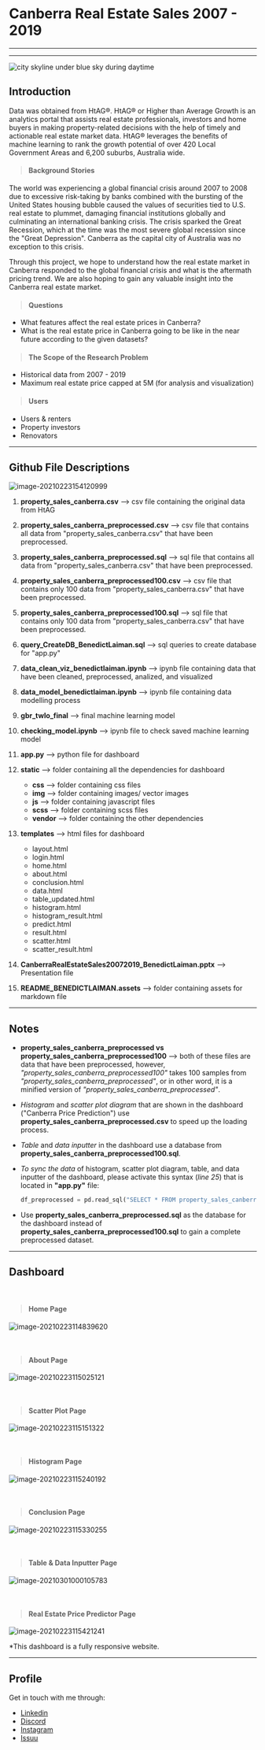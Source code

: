 # Canberra Real Estate Sales 2007 - 2019

<hr/>

<hr/>

![city skyline under blue sky during daytime](https://images.unsplash.com/photo-1611231731916-826fe315c533?ixid=MXwxMjA3fDB8MHxwaG90by1wYWdlfHx8fGVufDB8fHw%3D&ixlib=rb-1.2.1&auto=format&fit=crop&w=1000&q=80)

## Introduction

Data was obtained from HtAG®. HtAG® or Higher than Average Growth is an analytics portal that assists real estate professionals, investors and home buyers in making property-related decisions with the help of timely and actionable real estate market data. HtAG® leverages the benefits of machine learning to rank the growth potential of over 420 Local Government Areas and 6,200 suburbs, Australia wide.



> #### Background Stories

The world was experiencing a global financial crisis around 2007 to 2008 due to excessive risk-taking by banks combined with the bursting of the United States housing bubble caused the values of securities tied to U.S. real estate to plummet, damaging financial institutions globally and culminating an international banking crisis. The crisis sparked the Great Recession, which at the time was the most severe global recession since the "Great Depression". Canberra as the capital city of Australia was no exception to this crisis.

Through this project, we hope to understand how the real estate market in Canberra responded to the global financial crisis and what is the aftermath pricing trend. We are also hoping to gain any valuable insight into the Canberra real estate market.



> #### Questions

- What features affect the real estate prices in Canberra?
- What is the real estate price in Canberra going to be like in the near future according to the given datasets?



> #### The Scope of the Research Problem

- Historical data from 2007 - 2019
- Maximum real estate price capped at 5M (for analysis and visualization)



> #### Users

- Users & renters
- Property investors
- Renovators

<hr/>

## Github File Descriptions

![image-20210223154120999](README_BENEDICTLAIMAN.assets/image-20210223154120999.png)

1. __property_sales_canberra.csv__ --> csv file containing the original data from HtAG

2. **property_sales_canberra_preprocessed.csv** --> csv file that contains all data from "property_sales_canberra.csv" that have been preprocessed. 

3. **property_sales_canberra_preprocessed.sql**  --> sql file that contains all data from "property_sales_canberra.csv" that have been preprocessed. 

4. **property_sales_canberra_preprocessed100.csv**  --> csv file that contains only 100 data from "property_sales_canberra.csv" that have been preprocessed. 

5. **property_sales_canberra_preprocessed100.sql** --> sql file that contains only 100 data from "property_sales_canberra.csv" that have been preprocessed. 

6. **query_CreateDB_BenedictLaiman.sql** --> sql queries to create database for "app.py"

7. **data_clean_viz_benedictlaiman.ipynb** --> ipynb file containing data that have been cleaned, preprocessed, analized, and visualized

8. **data_model_benedictlaiman.ipynb** --> ipynb file containing data modelling process

9. **gbr_twlo_final** --> final machine learning model

10. **checking_model.ipynb** --> ipynb file to check saved machine learning model

11. **app.py** --> python file for dashboard

12. **static** --> folder containing all the dependencies for dashboard

    - **css** --> folder containing css files
    - **img** --> folder containing images/ vector images
    - **js** --> folder containing javascript files
    - **scss**  --> folder containing scss files
    - **vendor** --> folder containing the other dependencies

13. **templates** --> html files for dashboard

    - layout.html
    - login.html
    - home.html
    - about.html
    - conclusion.html
    - data.html
    - table_updated.html
    - histogram.html
    - histogram_result.html
    - predict.html
    - result.html
    - scatter.html
    - scatter_result.html


14. **CanberraRealEstateSales20072019_BenedictLaiman.pptx** --> Presentation file

15. **README_BENEDICTLAIMAN.assets** --> folder containing assets for markdown file

    

<hr/>

## Notes

- **property_sales_canberra_preprocessed vs property_sales_canberra_preprocessed100** --> both of these files are data that have been preprocessed, however, *"property_sales_canberra_preprocessed100"* takes 100 samples from *"property_sales_canberra_preprocessed"*, or in other word, it is a minified version of *"property_sales_canberra_preprocessed"*.

- *Histogram* and *scatter plot diagram* that are shown in the dashboard ("Canberra Price Prediction") use **property_sales_canberra_preprocessed.csv** to speed up the loading process.

- *Table* and *data inputter* in the dashboard use a database from **property_sales_canberra_preprocessed100.sql**.

- *To sync the data* of histogram, scatter plot diagram, table, and data inputter of the dashboard, please activate this syntax (*line 25*) that is located in **"app.py"** file:

  ```python
  df_preprocessed = pd.read_sql("SELECT * FROM property_sales_canberra_preprocessed100.mytable", dbConnection)
  ```

- Use **property_sales_canberra_preprocessed.sql** as the database for the dashboard instead of **property_sales_canberra_preprocessed100.sql** to gain a complete preprocessed dataset.

<hr/>

## Dashboard

<br>

> #### Home Page

![image-20210223114839620](README_BENEDICTLAIMAN.assets/image-20210223114839620.png)

<br>

> #### About Page

![image-20210223115025121](README_BENEDICTLAIMAN.assets/image-20210223115025121.png)

<br>

> #### Scatter Plot Page

![image-20210223115151322](README_BENEDICTLAIMAN.assets/image-20210223115151322.png)

<br>

> #### Histogram Page

![image-20210223115240192](README_BENEDICTLAIMAN.assets/image-20210223115240192.png)

<br>

> #### Conclusion Page

![image-20210223115330255](README_BENEDICTLAIMAN.assets/image-20210223115330255.png)

<br>

> #### Table & Data Inputter Page

![image-20210301000105783](README_BENEDICTLAIMAN.assets/image-20210301000105783.png)

<br>

> #### Real Estate Price Predictor Page

![image-20210223115421241](README_BENEDICTLAIMAN.assets/image-20210223115421241.png)

*This dashboard is a fully responsive website.

<hr/>

## Profile

Get in touch with me through:

- [Linkedin](https://www.linkedin.com/in/benedict-laiman-60401319a/)
- [Discord](https://discordapp.com/users/525654231940857867/)
- [Instagram](https://www.instagram.com/benedictlaiman/)
- [Issuu](https://issuu.com/benedictlaiman/)



